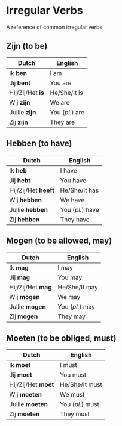 # Irregular Verbs

A reference of common irregular verbs

## Zijn (to be)

| Dutch | English |
| ------- | ----- |
| Ik **ben** | I am |
| Jij **bent** | You are |
| Hij/Zij/Het **is** | He/She/It is |
| Wij **zijn** | We are |
| Jullie **zijn** | You (*pl.*) are |
| Zij **zijn** | They are |

## Hebben (to have)

| Dutch | English |
| ------- | ----- |
| Ik **heb** | I have |
| Jij **hebt** | You have |
| Hij/Zij/Het **heeft** | He/She/It has |
| Wij **hebben** | We have |
| Jullie **hebben** | You (*pl.*) have |
| Zij **hebben** | They have |

## Mogen (to be allowed, may)

| Dutch | English |
| ------- | ----- |
| Ik **mag** | I may |
| Jij **mag** | You may |
| Hij/Zij/Het **mag** | He/She/It may |
| Wij **mogen** | We may |
| Jullie **mogen** | You (*pl.*) may |
| Zij **mogen** | They may |

## Moeten (to be obliged, must)

| Dutch | English |
| ------- | ----- |
| Ik **moet** | I must |
| Jij **moet** | You must |
| Hij/Zij/Het **moet** | He/She/It must |
| Wij **moeten** | We must |
| Jullie **moeten** | You (*pl.*) must |
| Zij **moeten** | They must |
